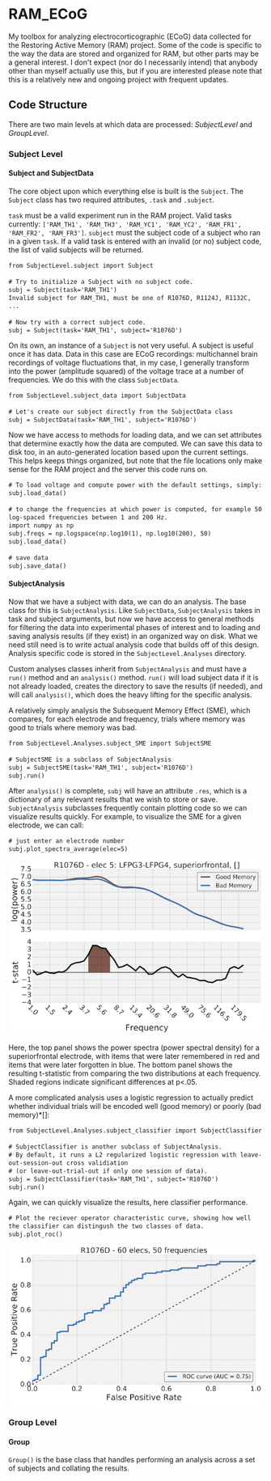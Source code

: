 # RAM_ECoG

My toolbox for analyzing electrocorticographic (ECoG) data collected for the Restoring Active Memory (RAM) project. Some of the code is specific to the way the data are stored and organized for RAM, but other parts may be a general interest. I don't expect (nor do I necessarily intend) that anybody other than myself actually use this, but if you are interested please note that this is a relatively new and ongoing project with frequent updates.

## Code Structure

There are two main levels at which data are processed: *SubjectLevel* and *GroupLevel*.

### Subject Level

#### Subject and SubjectData
The core object upon which everything else is built is the `Subject`. The `Subject` class has two required attributes, `.task` and `.subject`.

`task` must be a valid experiment run in the RAM project. Valid tasks currently: `['RAM_TH1', 'RAM_TH3', 'RAM_YC1', 'RAM_YC2', 'RAM_FR1', 'RAM_FR2', 'RAM_FR3']`. `subject` must the subject code of a subject who ran in a given `task`. If a valid task is entered with an invalid (or no) subject code, the list of valid subjects will be returned.

```
from SubjectLevel.subject import Subject

# Try to initialize a Subject with no subject code.
subj = Subject(task='RAM_TH1')
Invalid subject for RAM_TH1, must be one of R1076D, R1124J, R1132C, ...

# Now try with a correct subject code.
subj = Subject(task='RAM_TH1', subject='R1076D')
```

On its own, an instance of a `Subject` is not very useful. A subject is useful once it has data. Data in this case are ECoG recordings: multichannel brain recordings of voltage fluctuations that, in my case, I generally transform into the power (amplitude squared) of the voltage trace at a number of frequencies. We do this with the class ``SubjectData``.

```
from SubjectLevel.subject_data import SubjectData

# Let's create our subject directly from the SubjectData class
subj = SubjectData(task='RAM_TH1', subject='R1076D')
```

Now we have access to methods for loading data, and we can set attributes that determine exactly how the data are computed. We can save this data to disk too, in an auto-generated location based upon the current settings. This helps keeps things organized, but note that the file locations only make sense for the RAM project and the server this code runs on.
```
# To load voltage and compute power with the default settings, simply:
subj.load_data()

# to change the frequencies at which power is computed, for example 50 log-spaced frequencies between 1 and 200 Hz.
import numpy as np
subj.freqs = np.logspace(np.log10(1), np.log10(200), 50)
subj.load_data()

# save data
subj.save_data()
```

#### SubjectAnalysis
Now that we have a subject with data, we can do an analysis. The base class for this is ``SubjectAnalysis``. Like ``SubjectData``, ``SubjectAnalysis`` takes in task and subject arguments, but now we have access to general methods for filtering the data into experimental phases of interest and to loading and saving analysis results (if they exist) in an organized way on disk. What we need still need is to write actual analysis code that builds off of this design. Analysis specific code is stored in the  ``SubjectLevel.Analyses`` directory.

Custom analyses classes inherit from ``SubjectAnalysis`` and must have a ``run()`` method and an ``analysis()`` method. ``run()`` will load subject data if it is not already loaded, creates the directory to save the results (if needed), and will call ``analysis()``, which does the heavy lifting for the specific analysis.

A relatively simply analysis the Subsequent Memory Effect (SME), which compares, for each electrode and frequency, trials where memory was good to trials where memory was bad.

```
from SubjectLevel.Analyses.subject_SME import SubjectSME

# SubjectSME is a subclass of SubjectAnalysis
subj = SubjectSME(task='RAM_TH1', subject='R1076D')
subj.run()
```

After ``analysis()`` is complete, ``subj`` will have an attribute ``.res``, which is a dictionary of any relevant results that we wish to store or save. ``SubjectAnalysis`` subclasses frequently contain plotting code so we can visualize results quickly. For example, to visualize the SME for a given electrode, we can call:

```
# just enter an electrode number
subj.plot_spectra_average(elec=5)
```

![Power Spectra](images/example_power_spect.png?raw=true)

Here, the top panel shows the power spectra (power spectral density) for a superiorfrontal electrode, with items that were later remembered in red and items that were later forgotten in blue. The bottom panel shows the resulting t-statistic from comparing the two distributions at each frequency. Shaded regions indicate significant differences at p<.05.

A more complicated analysis uses a logistic regression to actually predict whether individual trials will be encoded well (good memory) or poorly (bad memory)*[]:

```
from SubjectLevel.Analyses.subject_classifier import SubjectClassifier

# SubjectClassifier is another subclass of SubjectAnalysis.
# By default, it runs a L2 regularized logistic regression with leave-out-session-out cross validiation
# (or leave-out-trial-out if only one session of data).
subj = SubjectClassifier(task='RAM_TH1', subject='R1076D')
subj.run()
```

Again, we can quickly visualize the results, here classifier performance.

```
# Plot the reciever operator characteristic curve, showing how well the classifier can distingush the two classes of data.
subj.plot_roc()
```

![ROC](images/example_roc.png?raw=true)

### Group Level

#### Group

``Group()`` is the base class that handles performing an analysis across a set of subjects and collating the results.